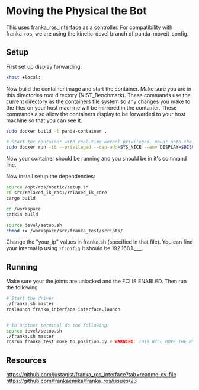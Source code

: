 # Moving the Physical the Bot

This uses franka_ros_interface as a controller. For compatibility with franka_ros, we are using the kinetic-devel branch of panda_moveit_config.

## Setup

First set up display forwarding:
```bash
xhost +local:
```

Now  build the container image and start the container. Make sure you are in this directories root directory (NIST_Benchmark). These commands use the current directory as the containers file system so any changes you make to the files on your host machine will be mirrored in the container. These commands also allow the containers display to be forwarded to your host machine so that you can see it.
```bash
sudo docker build -t panda-container .

# Start the container with real-time kernel privileges, mount onto the current directory, and allow display forwarding
sudo docker run -it --privileged --cap-add=SYS_NICE --env DISPLAY=$DISPLAY -v /tmp/.X11-unix:/tmp/.X11-unix -v $(pwd):/workspace --net=host panda-container
```

Now your container should be running and you should be in it's command line. 


Now install setup the dependencies:
```bash
source /opt/ros/noetic/setup.sh
cd src/relaxed_ik_ros1/relaxed_ik_core
cargo build

cd /workspace
catkin build

source devel/setup.sh
chmod +x /workspace/src/franka_test/scripts/
```


Change the "your_ip"  values in franka.sh (specified in that file). You can find your internal ip using `ifconfig` It should be 192.168.1.___.


## Running
Make sure your the joints are unlocked and the FCI IS ENABLED. Then run the following

```bash
# Start the driver
./franka.sh master
roslaunch franka_interface interface.launch 


# In another terminal do the following:
source devel/setup.sh
./franka.sh master
rosrun franka_test move_to_position.py # WARNING: THIS WILL MOVE THE BOT!
```


## Resources
https://github.com/justagist/franka_ros_interface?tab=readme-ov-file
https://github.com/frankaemika/franka_ros/issues/23